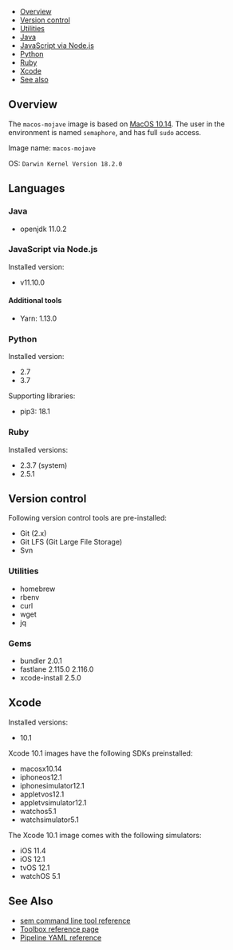 
* [Overview](#overview)
* [Version control](#version-control)
* [Utilities](#utilities)
* [Java](#java)
* [JavaScript via Node.js](#javascript-via-node-js)
* [Python](#python)
* [Ruby](#ruby)
* [Xcode](#xcode)
* [See also](#see-also)

## Overview

The `macos-mojave` image is based on [MacOS 10.14](https://developer.apple.com/documentation/macos_release_notes/macos_mojave_10_14_release_notes).
The user in the environment is named `semaphore`, and has full `sudo` access.

Image name: `macos-mojave`

OS: `Darwin Kernel Version 18.2.0`

## Languages

### Java

 - openjdk 11.0.2

### JavaScript via Node.js

Installed version:

- v11.10.0

#### Additional tools

- Yarn: 1.13.0

### Python

Installed version:

- 2.7
- 3.7

Supporting libraries:

- pip3: 18.1

### Ruby

Installed versions:

- 2.3.7 (system)
- 2.5.1

## Version control

Following version control tools are pre-installed:

- Git (2.x)
- Git LFS (Git Large File Storage)
- Svn

### Utilities

- homebrew
- rbenv
- curl
- wget
- jq

### Gems

- bundler 2.0.1
- fastlane 2.115.0 2.116.0
- xcode-install 2.5.0


## Xcode

Installed versions:

- 10.1

Xcode 10.1 images have the following SDKs preinstalled:

- macosx10.14
- iphoneos12.1
- iphonesimulator12.1
- appletvos12.1
- appletvsimulator12.1
- watchos5.1
- watchsimulator5.1


The Xcode 10.1 image comes with the following simulators:

- iOS 11.4
- iOS 12.1
- tvOS 12.1
- watchOS 5.1

## See Also

* [sem command line tool reference](https://docs.semaphoreci.com/article/53-sem-reference)
* [Toolbox reference page](https://docs.semaphoreci.com/article/54-toolbox-reference)
* [Pipeline YAML reference](https://docs.semaphoreci.com/article/50-pipeline-yaml)

